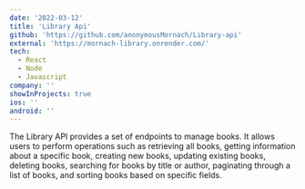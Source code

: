 ```yaml
---
date: '2022-03-12'
title: 'Library Api'
github: 'https://github.com/anonymousMornach/Library-api'
external: 'https://mornach-library.onrender.com/'
tech:
  - React
  - Node
  - Javascript
company: ''
showInProjects: true
ios: ''
android: ''
---
```


The Library API provides a set of endpoints to manage books. It allows users to perform operations such as retrieving all books, getting information about a specific book, creating new books, updating existing books, deleting books, searching for books by title or author, paginating through a list of books, and sorting books based on specific fields.
